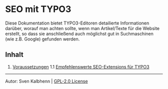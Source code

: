 # SEO mit TYPO3

Diese Dokumentation bietet TYPO3-Editoren detailierte Informationen darüber,
worauf man achten sollte, wenn man Artikel/Texte für die Website erstellt, so
dass sie anschließend auch möglichst gut in Suchmaschinen (wie z.B. Google)
gefunden werden.

## Inhalt

1. [Voraussetzungen](Voraussetzungen.md)
   1.1 [Empfehlenswerte SEO-Extensions für TYPO3](TYPO3-SEO-Extensions.md)

***

Autor: Sven Kalbhenn | [GPL-2.0 License](LICENCE)
